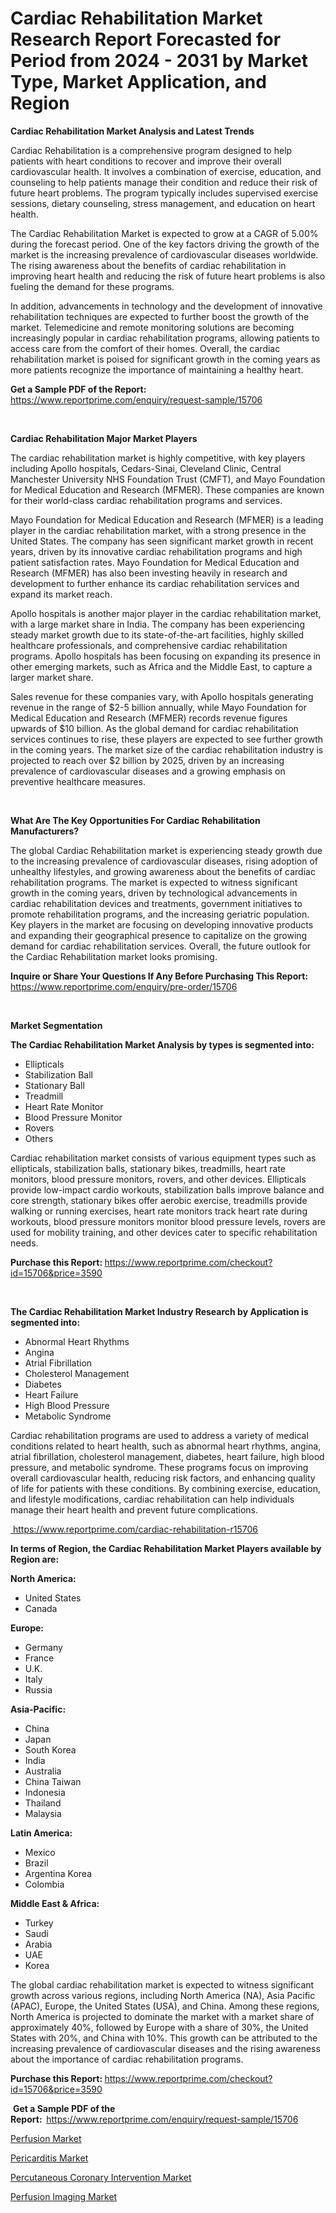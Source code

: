 <p><h1>Cardiac Rehabilitation Market Research Report Forecasted for Period from 2024 -  2031 by Market Type, Market Application, and Region</h1></p><p><strong>Cardiac Rehabilitation Market Analysis and Latest Trends</strong></p>
<p><p>Cardiac Rehabilitation is a comprehensive program designed to help patients with heart conditions to recover and improve their overall cardiovascular health. It involves a combination of exercise, education, and counseling to help patients manage their condition and reduce their risk of future heart problems. The program typically includes supervised exercise sessions, dietary counseling, stress management, and education on heart health.</p><p>The Cardiac Rehabilitation Market is expected to grow at a CAGR of 5.00% during the forecast period. One of the key factors driving the growth of the market is the increasing prevalence of cardiovascular diseases worldwide. The rising awareness about the benefits of cardiac rehabilitation in improving heart health and reducing the risk of future heart problems is also fueling the demand for these programs.</p><p>In addition, advancements in technology and the development of innovative rehabilitation techniques are expected to further boost the growth of the market. Telemedicine and remote monitoring solutions are becoming increasingly popular in cardiac rehabilitation programs, allowing patients to access care from the comfort of their homes. Overall, the cardiac rehabilitation market is poised for significant growth in the coming years as more patients recognize the importance of maintaining a healthy heart.</p></p>
<p><strong>Get a Sample PDF of the Report:&nbsp;</strong> <a href="https://www.reportprime.com/enquiry/request-sample/15706">https://www.reportprime.com/enquiry/request-sample/15706</a></p>
<p>&nbsp;</p>
<p><strong>Cardiac Rehabilitation Major Market Players</strong></p>
<p><p>The cardiac rehabilitation market is highly competitive, with key players including Apollo hospitals, Cedars-Sinai, Cleveland Clinic, Central Manchester University NHS Foundation Trust (CMFT), and Mayo Foundation for Medical Education and Research (MFMER). These companies are known for their world-class cardiac rehabilitation programs and services.</p><p>Mayo Foundation for Medical Education and Research (MFMER) is a leading player in the cardiac rehabilitation market, with a strong presence in the United States. The company has seen significant market growth in recent years, driven by its innovative cardiac rehabilitation programs and high patient satisfaction rates. Mayo Foundation for Medical Education and Research (MFMER) has also been investing heavily in research and development to further enhance its cardiac rehabilitation services and expand its market reach.</p><p>Apollo hospitals is another major player in the cardiac rehabilitation market, with a large market share in India. The company has been experiencing steady market growth due to its state-of-the-art facilities, highly skilled healthcare professionals, and comprehensive cardiac rehabilitation programs. Apollo hospitals has been focusing on expanding its presence in other emerging markets, such as Africa and the Middle East, to capture a larger market share.</p><p>Sales revenue for these companies vary, with Apollo hospitals generating revenue in the range of $2-5 billion annually, while Mayo Foundation for Medical Education and Research (MFMER) records revenue figures upwards of $10 billion. As the global demand for cardiac rehabilitation services continues to rise, these players are expected to see further growth in the coming years. The market size of the cardiac rehabilitation industry is projected to reach over $2 billion by 2025, driven by an increasing prevalence of cardiovascular diseases and a growing emphasis on preventive healthcare measures.</p></p>
<p>&nbsp;</p>
<p><strong>What Are The Key Opportunities For Cardiac Rehabilitation Manufacturers?</strong></p>
<p><p>The global Cardiac Rehabilitation market is experiencing steady growth due to the increasing prevalence of cardiovascular diseases, rising adoption of unhealthy lifestyles, and growing awareness about the benefits of cardiac rehabilitation programs. The market is expected to witness significant growth in the coming years, driven by technological advancements in cardiac rehabilitation devices and treatments, government initiatives to promote rehabilitation programs, and the increasing geriatric population. Key players in the market are focusing on developing innovative products and expanding their geographical presence to capitalize on the growing demand for cardiac rehabilitation services. Overall, the future outlook for the Cardiac Rehabilitation market looks promising.</p></p>
<p><strong>Inquire or Share Your Questions If Any Before Purchasing This Report:</strong> <a href="https://www.reportprime.com/enquiry/pre-order/15706">https://www.reportprime.com/enquiry/pre-order/15706</a></p>
<p>&nbsp;</p>
<p><strong>Market Segmentation</strong></p>
<p><strong>The Cardiac Rehabilitation Market Analysis by types is segmented into:</strong></p>
<p><ul><li>Ellipticals</li><li>Stabilization Ball</li><li>Stationary Ball</li><li>Treadmill</li><li>Heart Rate Monitor</li><li>Blood Pressure Monitor</li><li>Rovers</li><li>Others</li></ul></p>
<p><p>Cardiac rehabilitation market consists of various equipment types such as ellipticals, stabilization balls, stationary bikes, treadmills, heart rate monitors, blood pressure monitors, rovers, and other devices. Ellipticals provide low-impact cardio workouts, stabilization balls improve balance and core strength, stationary bikes offer aerobic exercise, treadmills provide walking or running exercises, heart rate monitors track heart rate during workouts, blood pressure monitors monitor blood pressure levels, rovers are used for mobility training, and other devices cater to specific rehabilitation needs.</p></p>
<p><strong>Purchase this Report:&nbsp;</strong><a href="https://www.reportprime.com/checkout?id=15706&price=3590">https://www.reportprime.com/checkout?id=15706&price=3590</a></p>
<p>&nbsp;</p>
<p><strong>The Cardiac Rehabilitation Market Industry Research by Application is segmented into:</strong></p>
<p><ul><li>Abnormal Heart Rhythms</li><li>Angina</li><li>Atrial Fibrillation</li><li>Cholesterol Management</li><li>Diabetes</li><li>Heart Failure</li><li>High Blood Pressure</li><li>Metabolic Syndrome</li></ul></p>
<p><p>Cardiac rehabilitation programs are used to address a variety of medical conditions related to heart health, such as abnormal heart rhythms, angina, atrial fibrillation, cholesterol management, diabetes, heart failure, high blood pressure, and metabolic syndrome. These programs focus on improving overall cardiovascular health, reducing risk factors, and enhancing quality of life for patients with these conditions. By combining exercise, education, and lifestyle modifications, cardiac rehabilitation can help individuals manage their heart health and prevent future complications.</p></p>
<p><a href="https://www.reportprime.com/cardiac-rehabilitation-r15706">&nbsp;https://www.reportprime.com/cardiac-rehabilitation-r15706</a></p>
<p><strong>In terms of Region, the Cardiac Rehabilitation Market Players available by Region are:</strong></p>
<p>
    <p> <strong> North America: </strong>
        <ul>
            <li>United States</li>
            <li>Canada</li>
        </ul>
        </p> 
    <p> <strong> Europe: </strong>
        <ul>
            <li>Germany</li>
            <li>France</li>
            <li>U.K.</li>
            <li>Italy</li>
            <li>Russia</li>
        </ul>
        </p> 
    <p> <strong> Asia-Pacific: </strong>
        <ul>
            <li>China</li>
            <li>Japan</li>
            <li>South Korea</li>
            <li>India</li>
            <li>Australia</li>
            <li>China Taiwan</li>
            <li>Indonesia</li>
            <li>Thailand</li>
            <li>Malaysia</li>
        </ul>
        </p> 
    <p> <strong> Latin America: </strong>
        <ul>
            <li>Mexico</li>
            <li>Brazil</li>
            <li>Argentina Korea</li>
            <li>Colombia</li>
        </ul>
        </p> 
    <p> <strong> Middle East & Africa: </strong>
        <ul>
            <li>Turkey</li>
            <li>Saudi</li>
            <li>Arabia</li>
            <li>UAE</li>
            <li>Korea</li>
        </ul>
    </p>
    </p>
<p><p>The global cardiac rehabilitation market is expected to witness significant growth across various regions, including North America (NA), Asia Pacific (APAC), Europe, the United States (USA), and China. Among these regions, North America is projected to dominate the market with a market share of approximately 40%, followed by Europe with a share of 30%, the United States with 20%, and China with 10%. This growth can be attributed to the increasing prevalence of cardiovascular diseases and the rising awareness about the importance of cardiac rehabilitation programs.</p></p>
<p><strong>Purchase this Report: </strong><a href="https://www.reportprime.com/checkout?id=15706&price=3590">https://www.reportprime.com/checkout?id=15706&price=3590</a></p>
<p>&nbsp;<strong>Get a Sample PDF of the Report:&nbsp;&nbsp;</strong><a href="https://www.reportprime.com/enquiry/request-sample/15706">https://www.reportprime.com/enquiry/request-sample/15706</a></p>
<p><strong></strong></p>
<p><p><a href="https://github.com/gulaimolin/Market-Research-Report-List-6/blob/main/perfusion-market.md">Perfusion Market</a></p><p><a href="https://github.com/nicoletavirag/Market-Research-Report-List-5/blob/main/pericarditis-market.md">Pericarditis Market</a></p><p><a href="https://github.com/RoccoManning/Market-Research-Report-List-6/blob/main/percutaneous-coronary-intervention-market.md">Percutaneous Coronary Intervention Market</a></p><p><a href="https://github.com/mauripalmi/Market-Research-Report-List-5/blob/main/perfusion-imaging-market.md">Perfusion Imaging Market</a></p></p>
